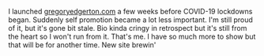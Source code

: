 I launched [gregoryedgerton.com](http://gregoryedgerton.com) a few weeks before COVID-19 lockdowns began. Suddenly self promotion became a lot less important. I'm still proud of it, but it's gone bit stale. Bio kinda cringy in retrospect but it's still from the heart so I won't run from it. That's me. I have so much more to show but that will be for another time. New site brewin'  

<!---
gregoryedgerton/gregoryedgerton is a ✨ special ✨ repository because its `README.md` (this file) appears on your GitHub profile.
You can click the Preview link to take a look at your changes.
--->

